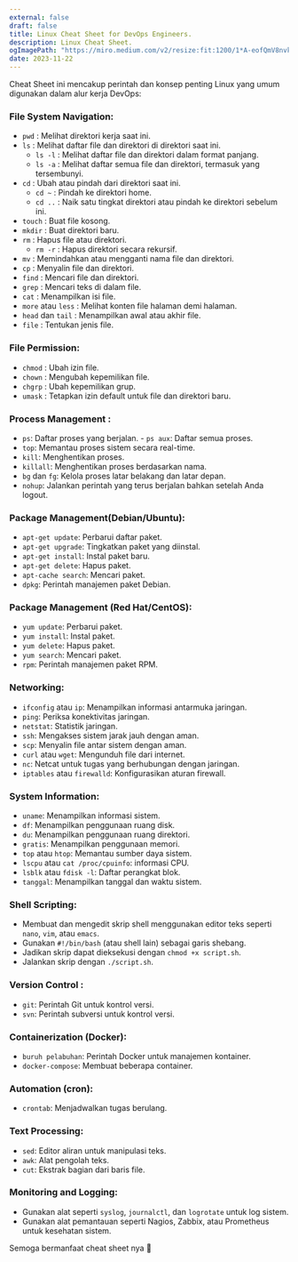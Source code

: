 ```yaml
---
external: false
draft: false
title: Linux Cheat Sheet for DevOps Engineers.
description: Linux Cheat Sheet.
ogImagePath: "https://miro.medium.com/v2/resize:fit:1200/1*A-eofQmV8nvkabnhrRoMVw.png"
date: 2023-11-22
---
```


Cheat Sheet ini mencakup perintah dan konsep penting Linux yang umum digunakan dalam alur kerja DevOps:

### File System Navigation:

- `pwd` : Melihat direktori kerja saat ini.
- `ls` : Melihat daftar file dan direktori di direktori saat ini.
  - `ls -l` : Melihat daftar file dan direktori dalam format panjang.
  - `ls -a` : Melihat daftar semua file dan direktori, termasuk yang tersembunyi.
- `cd` : Ubah atau pindah dari direktori saat ini.
  - `cd ~` : Pindah ke direktori home.
  - `cd ..` : Naik satu tingkat direktori atau pindah ke direktori sebelum ini.
- `touch` : Buat file kosong.
- `mkdir` : Buat direktori baru.
- `rm` : Hapus file atau direktori.
  - `rm -r` : Hapus direktori secara rekursif.
- `mv` : Memindahkan atau mengganti nama file dan direktori.
- `cp` : Menyalin file dan direktori.
- `find` : Mencari file dan direktori.
- `grep` : Mencari teks di dalam file.
- `cat` : Menampilkan isi file.
- `more` atau `less` : Melihat konten file halaman demi halaman.
- `head` dan `tail` : Menampilkan awal atau akhir file.
- `file` : Tentukan jenis file.

### File Permission:

- `chmod` : Ubah izin file.
- `chown` : Mengubah kepemilikan file.
- `chgrp` : Ubah kepemilikan grup.
- `umask` : Tetapkan izin default untuk file dan direktori baru.

### Process Management :

 - `ps`: Daftar proses yang berjalan.  - `ps aux`: Daftar semua proses.
 - `top`: Memantau proses sistem secara real-time.
 - `kill`: Menghentikan proses.
 - `killall`: Menghentikan proses berdasarkan nama.
 - `bg` dan `fg`: Kelola proses latar belakang dan latar depan.
 - `nohup`: Jalankan perintah yang terus berjalan bahkan setelah Anda logout.

### Package Management(Debian/Ubuntu):

 - `apt-get update`: Perbarui daftar paket.
 - `apt-get upgrade`: Tingkatkan paket yang diinstal.
 - `apt-get install`: Instal paket baru.
 - `apt-get delete`: Hapus paket.
 - `apt-cache search`: Mencari paket.
 - `dpkg`: Perintah manajemen paket Debian.

### Package Management (Red Hat/CentOS):

 - `yum update`: Perbarui paket.
 - `yum install`: Instal paket.
 - `yum delete`: Hapus paket.
 - `yum search`: Mencari paket.
 - `rpm`: Perintah manajemen paket RPM.

### Networking:

 - `ifconfig` atau `ip`: Menampilkan informasi antarmuka jaringan.
 - `ping`: Periksa konektivitas jaringan.
 - `netstat`: Statistik jaringan.
 - `ssh`: Mengakses sistem jarak jauh dengan aman.
 - `scp`: Menyalin file antar sistem dengan aman.
 - `curl` atau `wget`: Mengunduh file dari internet.
 - `nc`: Netcat untuk tugas yang berhubungan dengan jaringan.
 - `iptables` atau `firewalld`: Konfigurasikan aturan firewall.

### System Information:

 - `uname`: Menampilkan informasi sistem.
 - `df`: Menampilkan penggunaan ruang disk.
 - `du`: Menampilkan penggunaan ruang direktori.
 - `gratis`: Menampilkan penggunaan memori.
 - `top` atau `htop`: Memantau sumber daya sistem.
 - `lscpu` atau `cat /proc/cpuinfo`: informasi CPU.
 - `lsblk` atau `fdisk -l`: Daftar perangkat blok.
 - `tanggal`: Menampilkan tanggal dan waktu sistem.

### Shell Scripting:

 - Membuat dan mengedit skrip shell menggunakan editor teks seperti `nano`, `vim`, atau `emacs`.
 - Gunakan `#!/bin/bash` (atau shell lain) sebagai garis shebang.
 - Jadikan skrip dapat dieksekusi dengan `chmod +x script.sh`.
 - Jalankan skrip dengan `./script.sh`.

### Version Control :

 - `git`: Perintah Git untuk kontrol versi.
 - `svn`: Perintah subversi untuk kontrol versi.

### Containerization (Docker):

 - `buruh pelabuhan`: Perintah Docker untuk manajemen kontainer.
 - `docker-compose`: Membuat beberapa container.

### Automation (cron):

 - `crontab`: Menjadwalkan tugas berulang.

### Text Processing:

 - `sed`: Editor aliran untuk manipulasi teks.
 - `awk`: Alat pengolah teks.
 - `cut`: Ekstrak bagian dari baris file.

### Monitoring and Logging:

 - Gunakan alat seperti `syslog`, `journalctl`, dan `logrotate` untuk log sistem.
 - Gunakan alat pemantauan seperti Nagios, Zabbix, atau Prometheus untuk kesehatan sistem.

Semoga bermanfaat cheat sheet nya 😬